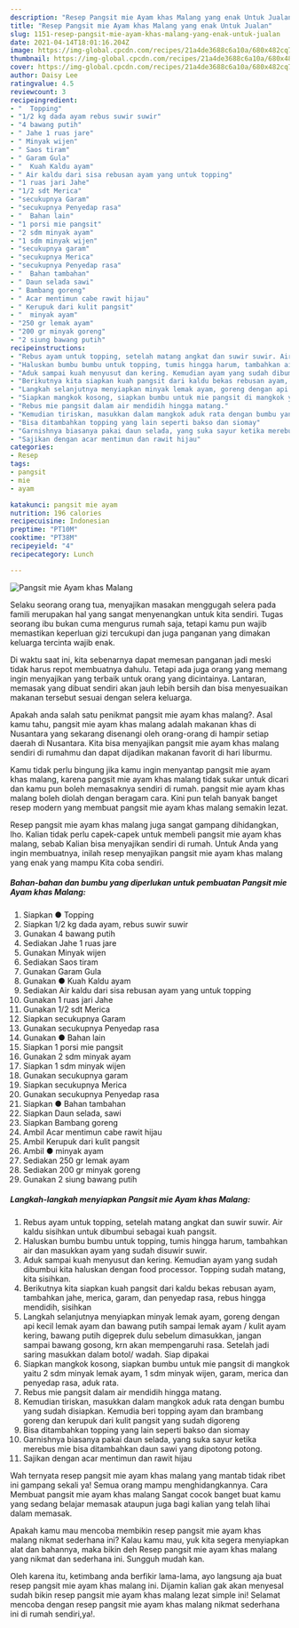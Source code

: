 ```yaml
---
description: "Resep Pangsit mie Ayam khas Malang yang enak Untuk Jualan"
title: "Resep Pangsit mie Ayam khas Malang yang enak Untuk Jualan"
slug: 1151-resep-pangsit-mie-ayam-khas-malang-yang-enak-untuk-jualan
date: 2021-04-14T18:01:16.204Z
image: https://img-global.cpcdn.com/recipes/21a4de3688c6a10a/680x482cq70/pangsit-mie-ayam-khas-malang-foto-resep-utama.jpg
thumbnail: https://img-global.cpcdn.com/recipes/21a4de3688c6a10a/680x482cq70/pangsit-mie-ayam-khas-malang-foto-resep-utama.jpg
cover: https://img-global.cpcdn.com/recipes/21a4de3688c6a10a/680x482cq70/pangsit-mie-ayam-khas-malang-foto-resep-utama.jpg
author: Daisy Lee
ratingvalue: 4.5
reviewcount: 3
recipeingredient:
- "  Topping"
- "1/2 kg dada ayam rebus suwir suwir"
- "4 bawang putih"
- " Jahe 1 ruas jare"
- " Minyak wijen"
- " Saos tiram"
- " Garam Gula"
- "  Kuah Kaldu ayam"
- " Air kaldu dari sisa rebusan ayam yang untuk topping"
- "1 ruas jari Jahe"
- "1/2 sdt Merica"
- "secukupnya Garam"
- "secukupnya Penyedap rasa"
- "  Bahan lain"
- "1 porsi mie pangsit"
- "2 sdm minyak ayam"
- "1 sdm minyak wijen"
- "secukupnya garam"
- "secukupnya Merica"
- "secukupnya Penyedap rasa"
- "  Bahan tambahan"
- " Daun selada sawi"
- " Bambang goreng"
- " Acar mentimun cabe rawit hijau"
- " Kerupuk dari kulit pangsit"
- "  minyak ayam"
- "250 gr lemak ayam"
- "200 gr minyak goreng"
- "2 siung bawang putih"
recipeinstructions:
- "Rebus ayam untuk topping, setelah matang angkat dan suwir suwir. Air kaldu sisihkan untuk dibumbui sebagai kuah pangsit."
- "Haluskan bumbu bumbu untuk topping, tumis hingga harum, tambahkan air dan masukkan ayam yang sudah disuwir suwir."
- "Aduk sampai kuah menyusut dan kering. Kemudian ayam yang sudah dibumbui kita haluskan dengan food processor. Topping sudah matang, kita sisihkan."
- "Berikutnya kita siapkan kuah pangsit dari kaldu bekas rebusan ayam, tambahkan jahe, merica, garam, dan penyedap rasa, rebus hingga mendidih, sisihkan"
- "Langkah selanjutnya menyiapkan minyak lemak ayam, goreng dengan api kecil lemak ayam dan bawang putih sampai lemak ayam / kulit ayam kering, bawang putih digeprek dulu sebelum dimasukkan, jangan sampai bawang gosong, krn akan mempengaruhi rasa. Setelah jadi saring masukkan dalam botol/ wadah. Siap dipakai"
- "Siapkan mangkok kosong, siapkan bumbu untuk mie pangsit di mangkok yaitu 2 sdm minyak lemak ayam, 1 sdm minyak wijen, garam, merica dan penyedap rasa, aduk rata."
- "Rebus mie pangsit dalam air mendidih hingga matang."
- "Kemudian tiriskan, masukkan dalam mangkok aduk rata dengan bumbu yang sudah disiapkan. Kemudia beri topping ayam dan brambang goreng dan kerupuk dari kulit pangsit yang sudah digoreng"
- "Bisa ditambahkan topping yang lain seperti bakso dan siomay"
- "Garnishnya biasanya pakai daun selada, yang suka sayur ketika merebus mie bisa ditambahkan daun sawi yang dipotong potong."
- "Sajikan dengan acar mentimun dan rawit hijau"
categories:
- Resep
tags:
- pangsit
- mie
- ayam

katakunci: pangsit mie ayam 
nutrition: 196 calories
recipecuisine: Indonesian
preptime: "PT10M"
cooktime: "PT38M"
recipeyield: "4"
recipecategory: Lunch

---
```



![Pangsit mie Ayam khas Malang](https://img-global.cpcdn.com/recipes/21a4de3688c6a10a/680x482cq70/pangsit-mie-ayam-khas-malang-foto-resep-utama.jpg)

Selaku seorang orang tua, menyajikan masakan menggugah selera pada famili merupakan hal yang sangat menyenangkan untuk kita sendiri. Tugas seorang ibu bukan cuma mengurus rumah saja, tetapi kamu pun wajib memastikan keperluan gizi tercukupi dan juga panganan yang dimakan keluarga tercinta wajib enak.

Di waktu  saat ini, kita sebenarnya dapat memesan panganan jadi meski tidak harus repot membuatnya dahulu. Tetapi ada juga orang yang memang ingin menyajikan yang terbaik untuk orang yang dicintainya. Lantaran, memasak yang dibuat sendiri akan jauh lebih bersih dan bisa menyesuaikan makanan tersebut sesuai dengan selera keluarga. 



Apakah anda salah satu penikmat pangsit mie ayam khas malang?. Asal kamu tahu, pangsit mie ayam khas malang adalah makanan khas di Nusantara yang sekarang disenangi oleh orang-orang di hampir setiap daerah di Nusantara. Kita bisa menyajikan pangsit mie ayam khas malang sendiri di rumahmu dan dapat dijadikan makanan favorit di hari liburmu.

Kamu tidak perlu bingung jika kamu ingin menyantap pangsit mie ayam khas malang, karena pangsit mie ayam khas malang tidak sukar untuk dicari dan kamu pun boleh memasaknya sendiri di rumah. pangsit mie ayam khas malang boleh diolah dengan beragam cara. Kini pun telah banyak banget resep modern yang membuat pangsit mie ayam khas malang semakin lezat.

Resep pangsit mie ayam khas malang juga sangat gampang dihidangkan, lho. Kalian tidak perlu capek-capek untuk membeli pangsit mie ayam khas malang, sebab Kalian bisa menyajikan sendiri di rumah. Untuk Anda yang ingin membuatnya, inilah resep menyajikan pangsit mie ayam khas malang yang enak yang mampu Kita coba sendiri.

<!--inarticleads1-->

##### Bahan-bahan dan bumbu yang diperlukan untuk pembuatan Pangsit mie Ayam khas Malang:

1. Siapkan  ● Topping
1. Siapkan 1/2 kg dada ayam, rebus suwir suwir
1. Gunakan 4 bawang putih
1. Sediakan  Jahe 1 ruas jare
1. Gunakan  Minyak wijen
1. Sediakan  Saos tiram
1. Gunakan  Garam Gula
1. Gunakan  ● Kuah Kaldu ayam
1. Sediakan  Air kaldu dari sisa rebusan ayam yang untuk topping
1. Gunakan 1 ruas jari Jahe
1. Gunakan 1/2 sdt Merica
1. Siapkan secukupnya Garam
1. Gunakan secukupnya Penyedap rasa
1. Gunakan  ● Bahan lain
1. Siapkan 1 porsi mie pangsit
1. Gunakan 2 sdm minyak ayam
1. Siapkan 1 sdm minyak wijen
1. Gunakan secukupnya garam
1. Siapkan secukupnya Merica
1. Gunakan secukupnya Penyedap rasa
1. Siapkan  ● Bahan tambahan
1. Siapkan  Daun selada, sawi
1. Siapkan  Bambang goreng
1. Ambil  Acar mentimun cabe rawit hijau
1. Ambil  Kerupuk dari kulit pangsit
1. Ambil  ● minyak ayam
1. Sediakan 250 gr lemak ayam
1. Sediakan 200 gr minyak goreng
1. Gunakan 2 siung bawang putih




<!--inarticleads2-->

##### Langkah-langkah menyiapkan Pangsit mie Ayam khas Malang:

1. Rebus ayam untuk topping, setelah matang angkat dan suwir suwir. Air kaldu sisihkan untuk dibumbui sebagai kuah pangsit.
1. Haluskan bumbu bumbu untuk topping, tumis hingga harum, tambahkan air dan masukkan ayam yang sudah disuwir suwir.
1. Aduk sampai kuah menyusut dan kering. Kemudian ayam yang sudah dibumbui kita haluskan dengan food processor. Topping sudah matang, kita sisihkan.
1. Berikutnya kita siapkan kuah pangsit dari kaldu bekas rebusan ayam, tambahkan jahe, merica, garam, dan penyedap rasa, rebus hingga mendidih, sisihkan
1. Langkah selanjutnya menyiapkan minyak lemak ayam, goreng dengan api kecil lemak ayam dan bawang putih sampai lemak ayam / kulit ayam kering, bawang putih digeprek dulu sebelum dimasukkan, jangan sampai bawang gosong, krn akan mempengaruhi rasa. Setelah jadi saring masukkan dalam botol/ wadah. Siap dipakai
1. Siapkan mangkok kosong, siapkan bumbu untuk mie pangsit di mangkok yaitu 2 sdm minyak lemak ayam, 1 sdm minyak wijen, garam, merica dan penyedap rasa, aduk rata.
1. Rebus mie pangsit dalam air mendidih hingga matang.
1. Kemudian tiriskan, masukkan dalam mangkok aduk rata dengan bumbu yang sudah disiapkan. Kemudia beri topping ayam dan brambang goreng dan kerupuk dari kulit pangsit yang sudah digoreng
1. Bisa ditambahkan topping yang lain seperti bakso dan siomay
1. Garnishnya biasanya pakai daun selada, yang suka sayur ketika merebus mie bisa ditambahkan daun sawi yang dipotong potong.
1. Sajikan dengan acar mentimun dan rawit hijau




Wah ternyata resep pangsit mie ayam khas malang yang mantab tidak ribet ini gampang sekali ya! Semua orang mampu menghidangkannya. Cara Membuat pangsit mie ayam khas malang Sangat cocok banget buat kamu yang sedang belajar memasak ataupun juga bagi kalian yang telah lihai dalam memasak.

Apakah kamu mau mencoba membikin resep pangsit mie ayam khas malang nikmat sederhana ini? Kalau kamu mau, yuk kita segera menyiapkan alat dan bahannya, maka bikin deh Resep pangsit mie ayam khas malang yang nikmat dan sederhana ini. Sungguh mudah kan. 

Oleh karena itu, ketimbang anda berfikir lama-lama, ayo langsung aja buat resep pangsit mie ayam khas malang ini. Dijamin kalian gak akan menyesal sudah bikin resep pangsit mie ayam khas malang lezat simple ini! Selamat mencoba dengan resep pangsit mie ayam khas malang nikmat sederhana ini di rumah sendiri,ya!.

